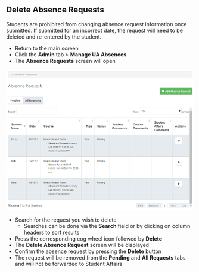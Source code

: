 ## Delete Absence Requests
Students are prohibited from changing absence request information once submitted.  If submitted for an incorrect date, the request will need to be deleted and re-entered by the student.

* Return to the main screen
* Click the **Admin** tab > **Manage UA Absences**
* The **Absence Requests** screen will open

![Absences Main](./images/MedLearn/AbsencesMain_Coordinator.png)

* Search for the request you wish to delete
	* Searches can be done via the **Search** field or by clicking on column headers to sort results
* Press the corresponding cog wheel icon followed by **Delete**
* The **Delete Absence Request** screen will be displayed
* Confirm the absence request by pressing the **Delete** button
* The request will be removed from the **Pending** and **All Requests** tabs and will not be forwarded to Student Affairs

